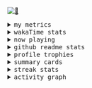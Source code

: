 [![🐙](https://hits.seeyoufarm.com/api/count/incr/badge.svg?url=https%3A%2F%2Fgithub.com%2Fktnkk%2Fhit-counter&count_bg=%23070707&title_bg=%23070707&icon=&icon_color=%23E7E7E7&title=visitors&edge_flat=true)](https://hits.seeyoufarm.com)

<details>
  <summary> <samp>my metrics</samp></summary>
  
  <br>
  
 ![🐳](https://github.com/kkhys/kkhys/blob/main/github-metrics.svg)
  
  ***
</details>

<details>
  <summary> <samp>wakaTime stats</samp></summary>
  
  <br>
  
<!--START_SECTION:waka-->
![Code Time](http://img.shields.io/badge/Code%20Time-5%2C150%20hrs%2058%20mins-blue)

**🐱 My GitHub Data** 

> 📦 5.2 MB Used in GitHub's Storage 
 > 
> 🏆 2,785 Contributions in the Year 2024
 > 
> 💼 Opted to Hire
 > 
> 📜 9 Public Repositories 
 > 
> 🔑 23 Private Repositories 
 > 
**I'm an Early 🐤** 

```text
🌞 Morning                9268 commits        ███████░░░░░░░░░░░░░░░░░░   28.90 % 
🌆 Daytime                6807 commits        █████░░░░░░░░░░░░░░░░░░░░   21.23 % 
🌃 Evening                13620 commits       ███████████░░░░░░░░░░░░░░   42.47 % 
🌙 Night                  2374 commits        ██░░░░░░░░░░░░░░░░░░░░░░░   07.40 % 
```
📅 **I'm Most Productive on Sunday** 

```text
Monday                   3873 commits        ███░░░░░░░░░░░░░░░░░░░░░░   12.08 % 
Tuesday                  4472 commits        ███░░░░░░░░░░░░░░░░░░░░░░   13.94 % 
Wednesday                4484 commits        ███░░░░░░░░░░░░░░░░░░░░░░   13.98 % 
Thursday                 4442 commits        ███░░░░░░░░░░░░░░░░░░░░░░   13.85 % 
Friday                   4683 commits        ████░░░░░░░░░░░░░░░░░░░░░   14.60 % 
Saturday                 4713 commits        ████░░░░░░░░░░░░░░░░░░░░░   14.70 % 
Sunday                   5402 commits        ████░░░░░░░░░░░░░░░░░░░░░   16.84 % 
```


📊 **This Week I Spent My Time On** 

```text
🕑︎ Time Zone: Asia/Tokyo

💬 Programming Languages: 
Other                    39 hrs 10 mins      ████████████████░░░░░░░░░   63.94 % 
Java                     7 hrs 54 mins       ███░░░░░░░░░░░░░░░░░░░░░░   12.91 % 
TypeScript               4 hrs 39 mins       ██░░░░░░░░░░░░░░░░░░░░░░░   07.59 % 
HTML                     2 hrs 4 mins        █░░░░░░░░░░░░░░░░░░░░░░░░   03.40 % 
CSS                      1 hr 34 mins        █░░░░░░░░░░░░░░░░░░░░░░░░   02.57 % 

🔥 Editors: 
Chrome                   45 hrs 53 mins      ███████████████████░░░░░░   74.89 % 
IntelliJ IDEA            11 hrs 45 mins      █████░░░░░░░░░░░░░░░░░░░░   19.19 % 
WebStorm                 3 hrs 36 mins       █░░░░░░░░░░░░░░░░░░░░░░░░   05.90 % 
DataGrip                 0 secs              ░░░░░░░░░░░░░░░░░░░░░░░░░   00.02 % 

💻 Operating System: 
Mac                      61 hrs 16 mins      █████████████████████████   100.00 % 
```


 Last Updated on 2024/11/24 18:47:27 UTC
<!--END_SECTION:waka-->
  
  ***
</details>


<details>
  <summary> <samp>now playing</samp></summary>
  
  <br>
 
 [![🐟](https://spotify-github-profile.vercel.app/api/view?uid=31ryofms4dnv7mrohhepo4c4zgqu&cover_image=true&theme=default&show_offline=false&background_color=121212&bar_color=53b14f&bar_color_cover=false)](https://open.spotify.com/user/31ryofms4dnv7mrohhepo4c4zgqu)
  
  ***
</details>

<details>
  <summary> <samp>github readme stats</samp></summary>
  
  <br>
  
 <p align="left"> 
  <img alt="🐠" src="https://github-readme-stats.vercel.app/api?username=kkhys&count_private=true&show_icons=true&theme=dark&include_all_commits=true" />
  <img alt="🐟" src="https://github-readme-stats.vercel.app/api/top-langs/?username=kkhys&layout=compact&theme=dark&langs_count=10&hide=HTML,CSS,SCSS" />
</p>
  
  ***
</details>

<details>
  <summary> <samp>profile trophies</samp></summary>
  
  <br>
  
  [![🐬](https://github-profile-trophy.vercel.app/?username=kkhys&rank=SECRET,SSS,SS,S,AAA,AA,A&theme=darkhub&row=1&margin-w=10&no-bg=true)](https://github.com/ryo-ma/github-profile-trophy)
  
  ***
</details>

<details>
  <summary> <samp>summary cards</samp></summary>
  
  <br>
  
  ![🐋](https://github-profile-summary-cards.vercel.app/api/cards/profile-details?username=kkhys&theme=github_dark)
  ![🦑](https://github-profile-summary-cards.vercel.app/api/cards/repos-per-language?username=kkhys&theme=github_dark)
  ![🦭](https://github-profile-summary-cards.vercel.app/api/cards/most-commit-language?username=kkhys&theme=github_dark)
  ![🦀](https://github-profile-summary-cards.vercel.app/api/cards/stats?username=kkhys&theme=github_dark)
  ![🦈](https://github-profile-summary-cards.vercel.app/api/cards/productive-time?username=kkhys&theme=github_dark)
  
  ***
</details>

<details>
  <summary> <samp>streak stats</samp></summary>
  
  <br>
  
  [![🐠](http://github-readme-streak-stats.herokuapp.com?user=kkhys&theme=dark)](https://git.io/streak-stats)
  
  ***
</details>

<details>
  <summary> <samp>activity graph</samp></summary>
  
  <br>
  
  [![🐡](https://github-readme-activity-graph.vercel.app/graph?username=kkhys&theme=xcode)](https://github.com/ashutosh00710/github-readme-activity-graph)
  
  ***
</details>
